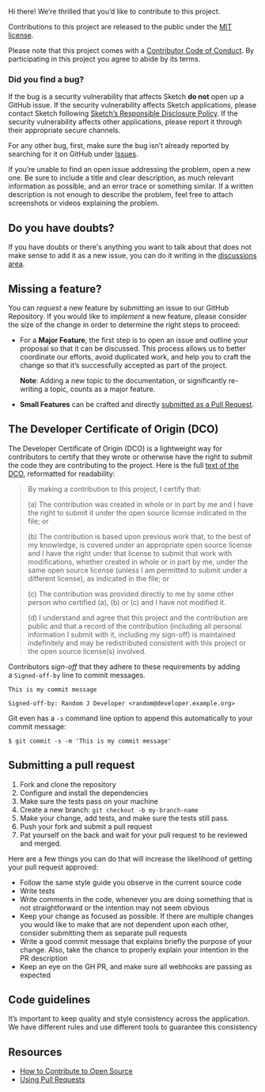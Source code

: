 Hi there! We’re thrilled that you’d like to contribute to this project.

Contributions to this project are released to the public under the [MIT license](LICENSE).

Please note that this project comes with a [Contributor Code of Conduct](CODE_OF_CONDUCT.md). By participating in this project you agree to abide by its terms.

### Did you find a bug?

If the bug is a security vulnerability that affects Sketch **do not** open up a GitHub issue. If the security vulnerability affects Sketch applications, please contact Sketch following [Sketch’s Responsible Disclosure Policy](https://www.sketch.com/security/disclosure/). If the security vulnerability affects other applications, please report it through their appropriate secure channels.

For any other bug, first, make sure the bug isn’t already reported by searching for it on GitHub under [Issues](https://github.com/sketch-hq/gql-lint/issues).

If you’re unable to find an open issue addressing the problem, open a new one. Be sure to include a title and clear description, as much relevant information as possible, and an error trace or something similar. If a written description is not enough to describe the problem, feel free to attach screenshots or videos explaining the problem.

## Do you have doubts?

If you have doubts or there's anything you want to talk about that does not make sense to add it as a new issue, you can do it writing in the [discussions area](https://github.com/sketch-hq/gql-lint/discussions).

## Missing a feature?

You can *request* a new feature by submitting an issue to our GitHub Repository. If you would like to *implement* a new feature, please consider the size of the change in order to determine the right steps to proceed:

- For a **Major Feature**, the first step is to open an issue and outline your proposal so that it can be discussed. This process allows us to better coordinate our efforts, avoid duplicated work, and help you to craft the change so that it’s successfully accepted as part of the project.
    
    **Note**: Adding a new topic to the documentation, or significantly re-writing a topic, counts as a major feature.
    
- **Small Features** can be crafted and directly [submitted as a Pull Request](about:blank#submitting-a-pull-request).

## The Developer Certificate of Origin (DCO)

The Developer Certificate of Origin (DCO) is a lightweight way for contributors to certify that they wrote or otherwise have the right to submit the code they are contributing to the project. Here is the full [text of the DCO](https://developercertificate.org/), reformatted for readability:

> By making a contribution to this project, I certify that:
> 
> 
> (a) The contribution was created in whole or in part by me and I have the right to submit it under the open source license indicated in the file; or
> 
> (b) The contribution is based upon previous work that, to the best of my knowledge, is covered under an appropriate open source license and I have the right under that license to submit that work with modifications, whether created in whole or in part by me, under the same open source license (unless I am permitted to submit under a different license), as indicated in the file; or
> 
> (c) The contribution was provided directly to me by some other person who certified (a), (b) or (c) and I have not modified it.
> 
> (d) I understand and agree that this project and the contribution are public and that a record of the contribution (including all personal information I submit with it, including my sign-off) is maintained indefinitely and may be redistributed consistent with this project or the open source license(s) involved.
> 

Contributors *sign-off* that they adhere to these requirements by adding a `Signed-off-by` line to commit messages.

```
This is my commit message

Signed-off-by: Random J Developer <random@developer.example.org>
```

Git even has a `-s` command line option to append this automatically to your commit message:

```
$ git commit -s -m 'This is my commit message'
```

## Submitting a pull request

1. Fork and clone the repository
2. Configure and install the dependencies
3. Make sure the tests pass on your machine
4. Create a new branch: `git checkout -b my-branch-name`
5. Make your change, add tests, and make sure the tests still pass.
6. Push your fork and submit a pull request
7. Pat yourself on the back and wait for your pull request to be reviewed and merged.

Here are a few things you can do that will increase the likelihood of getting your pull request approved:

- Follow the same style guide you observe in the current source code
- Write tests
- Write comments in the code, whenever you are doing something that is not straightforward or the intention may not seem obvious
- Keep your change as focused as possible. If there are multiple changes you would like to make that are not dependent upon each other, consider submitting them as separate pull requests
- Write a good commit message that explains briefly the purpose of your change. Also, take the chance to properly explain your intention in the PR description
- Keep an eye on the GH PR, and make sure all webhooks are passing as expected

## Code guidelines

It’s important to keep quality and style consistency across the application. We have different rules and use different tools to guarantee this consistency

## Resources

- [How to Contribute to Open Source](https://opensource.guide/how-to-contribute/)
- [Using Pull Requests](https://help.github.com/articles/about-pull-requests/)
